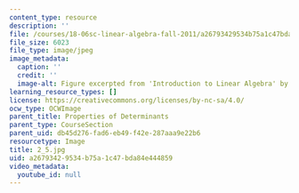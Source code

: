 ```yaml
---
content_type: resource
description: ''
file: /courses/18-06sc-linear-algebra-fall-2011/a26793429534b75a1c47bda84e444859_2_5.jpg
file_size: 6023
file_type: image/jpeg
image_metadata:
  caption: ''
  credit: ''
  image-alt: Figure excerpted from 'Introduction to Linear Algebra' by G.S. Strang
learning_resource_types: []
license: https://creativecommons.org/licenses/by-nc-sa/4.0/
ocw_type: OCWImage
parent_title: Properties of Determinants
parent_type: CourseSection
parent_uid: db45d276-fad6-eb49-f42e-287aaa9e22b6
resourcetype: Image
title: 2_5.jpg
uid: a2679342-9534-b75a-1c47-bda84e444859
video_metadata:
  youtube_id: null
---
```

